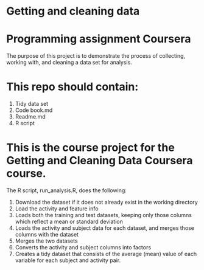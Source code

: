 # Getting and cleaning data
# Programming assignment Coursera

The purpose of this project is to demonstrate the process of collecting, working with, and cleaning a data set for analysis.

# This repo should contain:

1. Tidy data set
2. Code book.md
3. Readme.md
4. R script 

# This is the course project for the Getting and Cleaning Data Coursera course. 

The R script, run_analysis.R, does the following:

1. Download the dataset if it does not already exist in the working directory
2. Load the activity and feature info
3. Loads both the training and test datasets, keeping only those columns which reflect a mean or standard deviation
4. Loads the activity and subject data for each dataset, and merges those columns with the dataset
5. Merges the two datasets
6. Converts the activity and subject columns into factors
7. Creates a tidy dataset that consists of the average (mean) value of each variable for each subject and activity pair.

